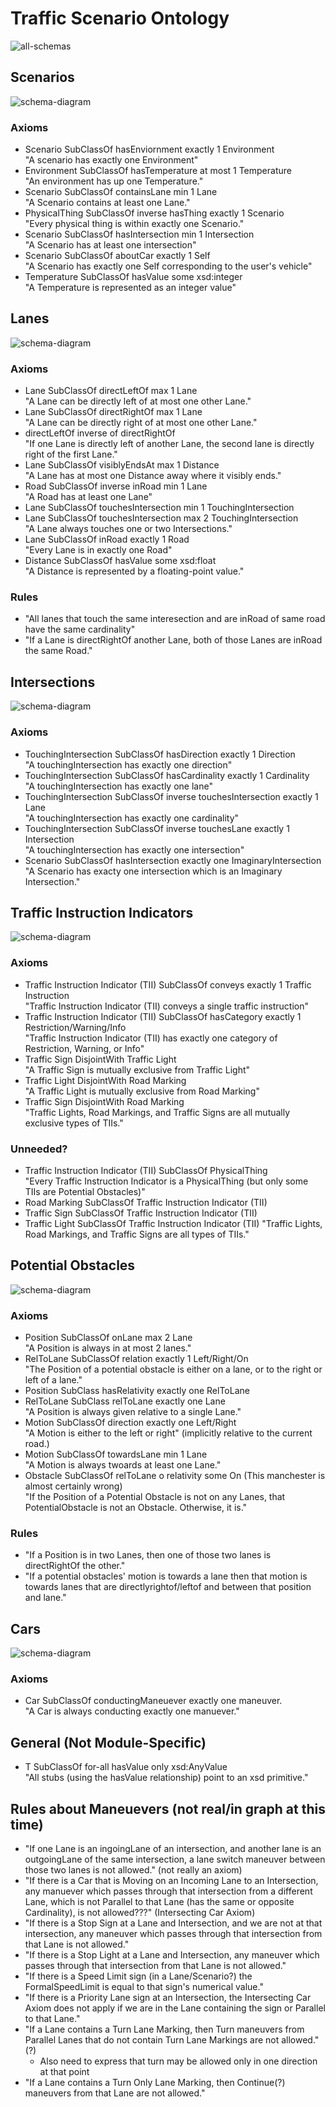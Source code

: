 # Traffic Scenario Ontology
![all-schemas](schema-diagrams/all-together.png)

## Scenarios
![schema-diagram](schema-diagrams/Scenario.png)

### Axioms
* Scenario SubClassOf hasEnviornment exactly 1 Environment  
	"A scenario has exactly one Environment"
* Environment SubClassOf hasTemperature at most 1 Temperature  
	"An environment has up one Temperature."
* Scenario SubClassOf containsLane min 1 Lane  
	"A Scenario contains at least one Lane."
* PhysicalThing SubClassOf inverse hasThing exactly 1 Scenario  
	"Every physical thing is within exactly one Scenario."
* Scenario SubClassOf hasIntersection min 1 Intersection  
	"A Scenario has at least one intersection"
* Scenario SubClassOf aboutCar exactly 1 Self  
	"A Scenario has exactly one Self corresponding to the user's vehicle"
* Temperature SubClassOf hasValue some xsd:integer  
	"A Temperature is represented as an integer value"

## Lanes
![schema-diagram](schema-diagrams/Lane.png)

### Axioms
* Lane SubClassOf directLeftOf max 1 Lane  
	"A Lane can be directly left of at most one other Lane."
* Lane SubClassOf directRightOf max 1 Lane   
	"A Lane can be directly right of at most one other Lane."
* directLeftOf inverse of directRightOf  
	"If one Lane is directly left of another Lane, the second lane is directly right of the first Lane."
* Lane SubClassOf visiblyEndsAt max 1 Distance   
	"A Lane has at most one Distance away where it visibly ends."
* Road SubClassOf inverse inRoad min 1 Lane   
	"A Road has at least one Lane"
* Lane SubClassOf touchesIntersection min 1 TouchingIntersection  
* Lane SubClassOf touchesIntersection max 2 TouchingIntersection  
	"A Lane always touches one or two Intersections."
* Lane SubClassOf inRoad exactly 1 Road  
	"Every Lane is in exactly one Road"
* Distance SubClassOf hasValue some xsd:float  
	"A Distance is represented by a floating-point value."
	
### Rules
* "All lanes that touch the same interesection and are inRoad of same road have the same cardinality"
* "If a Lane is directRightOf another Lane, both of those Lanes are inRoad the same Road."

## Intersections
![schema-diagram](schema-diagrams/Intersection.png)

### Axioms
* TouchingIntersection SubClassOf hasDirection exactly 1 Direction  
	"A touchingIntersection has exactly one direction"
* TouchingIntersection SubClassOf hasCardinality exactly 1 Cardinality  
	"A touchingIntersection has exactly one lane"
* TouchingIntersection SubClassOf inverse touchesIntersection exactly 1 Lane  
	"A touchingIntersection has exactly one cardinality"
* TouchingIntersection SubClassOf inverse touchesLane exactly 1 Intersection  
	"A touchingIntersection has exactly one intersection"
* Scenario SubClassOf hasIntersection exactly one ImaginaryIntersection  
	"A Scenario has exacty one intersection which is an Imaginary Intersection."
	
## Traffic Instruction Indicators
![schema-diagram](schema-diagrams/TrafficInstructionIndicator.png)

### Axioms
* Traffic Instruction Indicator (TII) SubClassOf conveys exactly 1 Traffic Instruction  
	"Traffic Instruction Indicator (TII) conveys a single traffic instruction"
* Traffic Instruction Indicator (TII) SubClassOf hasCategory exactly 1 Restriction/Warning/Info  
	"Traffic Instruction Indicator (TII) has exactly one category of Restriction, Warning, or Info"
* Traffic Sign DisjointWith Traffic Light  
        "A Traffic Sign is mutually exclusive from Traffic Light"
* Traffic Light DisjointWith Road Marking    
        "A Traffic Light is mutually exclusive from  Road Marking"
* Traffic Sign DisjointWith Road Marking  
	"Traffic Lights, Road Markings, and Traffic Signs are all mutually exclusive types of TIIs."

### Unneeded?
* Traffic Instruction Indicator (TII) SubClassOf PhysicalThing  
	"Every Traffic Instruction Indicator is a PhysicalThing (but only some TIIs are Potential Obstacles)"
* Road Marking SubClassOf Traffic Instruction Indicator (TII)  
* Traffic Sign SubClassOf Traffic Instruction Indicator (TII)  
* Traffic Light SubClassOf Traffic Instruction Indicator (TII)
	"Traffic Lights, Road Markings, and Traffic Signs are all types of TIIs."

## Potential Obstacles
![schema-diagram](schema-diagrams/PotentialObstacle.png)


### Axioms
* Position SubClassOf onLane max 2 Lane   
	"A Position is always in at most 2 lanes."
* RelToLane SubClassOf relation exactly 1 Left/Right/On   
	"The Position of a potential obstacle is either on a lane, or to the right or left of a lane."
* Position SubClass hasRelativity exactly one RelToLane  
* RelToLane SubClass relToLane exactly one Lane  
	"A Position is always given relative to a single Lane."
* Motion SubClassOf direction exactly one Left/Right  
	"A Motion is either to the left or right" (implicitly relative to the current road.)
* Motion SubClassOf towardsLane min 1 Lane  
	"A Motion is always twoards at least one Lane."  
* Obstacle SubClassOf relToLane o relativity some On  (This manchester is almost certainly wrong)  
	"If the Position of a Potential Obstacle is not on any Lanes, that PotentialObstacle is not an Obstacle. Otherwise, it is."

### Rules 
* "If a Position is in two Lanes, then one of those two lanes is directRightOf the other."
* "If a potential obstacles' motion is towards a lane then that motion is towards lanes that are directlyrightof/leftof and between that position and lane."

## Cars
![schema-diagram](schema-diagrams/Car.png)

### Axioms
* Car SubClassOf conductingManeuever exactly one maneuver.  
	"A Car is always conducting exactly one manuever."

## General (Not Module-Specific)
* T SubClassOf for-all hasValue only xsd:AnyValue  
	"All stubs (using the hasValue relationship) point to an xsd primitive."


## Rules about Maneuevers (not real/in graph at this time)
* "If one Lane is an ingoingLane of an intersection, and another lane is an outgoingLane of the same intersection, a lane switch maneuver between those two lanes is not allowed." (not really an axiom)
* "If there is a Car that is Moving on an Incoming Lane to an Intersection, any manuever which passes through that intersection from a different Lane, which is not Parallel to that Lane (has the same or opposite Cardinality), is not allowed???" (Intersecting Car Axiom)
* "If there is a Stop Sign at a Lane and Intersection, and we are not at that intersection, any maneuver which passes through that intersection from that Lane is not allowed."
* "If there is a Stop Light at a Lane and Intersection, any maneuver which passes through that intersection from that Lane is not allowed."
* "If there is a Speed Limit sign (in a Lane/Scenario?) the FormalSpeedLimit is equal to that sign's numerical value."
* "If there is a Priority Lane sign at an Intersection, the Intersecting Car Axiom does not apply if we are in the Lane containing the sign or Parallel to that Lane."
* "If a Lane contains a Turn Lane Marking, then Turn maneuvers from Parallel Lanes that do not contain Turn Lane Markings are not allowed." (?)
  * Also need to express that turn may be allowed only in one direction at that point
* "If a Lane contains a Turn Only Lane Marking, then Continue(?) maneuvers from that Lane are not allowed."
